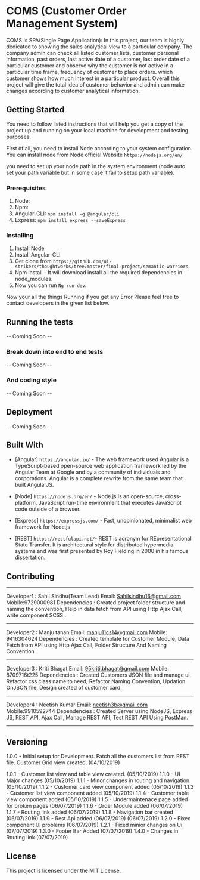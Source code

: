 # COMS (Customer Order Management System)

COMS is SPA(Single Page Application): In this project, our team is highly dedicated to showing the sales analytical view to a particular company. The company admin can check all listed customer lists, customer personal information, past orders, last active date of a customer, last order date of a particular customer and observe why the customer is not active in a particular time frame, frequency of customer to place orders. which customer shows how much interest in a particular product. Overall this project will give the total idea of customer behavior and admin can make changes according to customer analytical information.

## Getting Started

You need to follow listed instructions that will help you get a copy of the project up and running on your local machine for development and testing purposes.

First of all, you need to install Node according to your system configuration. You can install node from Node official Website `https://nodejs.org/en/`

you need to set up your node path in the system environment (node auto set your path variable but in some case it fail to setup path variable).

### Prerequisites

1. Node:
2. Npm:
3. Angular-CLI: `npm install -g @angular/cli`
4. Express: `npm install express --saveExpress`

### Installing

1. Install Node
2. Install Angular-CLI
3. Get clone from `https://github.com/ui-strikers/thoughtworks/tree/master/final-project/semantic-warriors`
4. Npm install - It will download install all the required dependencies in node_modules.
5. Now you can run `Ng run dev`.

Now your all the things Running if you get any Error Please feel free to contact developers in the given list below.

## Running the tests

-- Coming Soon --

### Break down into end to end tests

-- Coming Soon --

### And coding style

-- Coming Soon --

## Deployment

-- Coming Soon --

## Built With

- [Angular] `https://angular.io/` - The web framework used Angular is a TypeScript-based open-source web application framework led by the Angular Team at Google and by a community of individuals and corporations. Angular is a complete rewrite from the same team that built AngularJS.

- [Node] `https://nodejs.org/en/` - Node.js is an open-source, cross-platform, JavaScript run-time environment that executes JavaScript code outside of a browser.
- [Express] `https://expressjs.com/` - Fast, unopinionated, minimalist web framework for Node.js

- [REST] `https://restfulapi.net/`- REST is acronym for REpresentational State Transfer. It is architectural style for distributed hypermedia systems and was first presented by Roy Fielding in 2000 in his famous dissertation.

## Contributing

---

Developer1 : Sahil Sindhu(Team Lead)
Email: Sahilsindhu16@gmail.com
Mobile:9729000981
Dependencies : Created project folder structure and naming
the convention, Help in data fetch from API using Http
Ajax Call, write component SCSS .

---

Developer2 : Manju tanan
Email: manju11cs14@gmail.com
Mobile: 9416304624
Dependencies : Created template for Customer Module,
Data Fetch from API using Http Ajax Call,
Folder Structure And Naming Convention

---

Developer3 : Kriti Bhagat
Email: 95kriti.bhagat@gmail.com
Mobile: 8709716t225
Dependencies : Created Customers JSON file and manage ui,
Refactor css class name to need, Refactor Naming Convention,
Updation OnJSON file, Design created of customer card.

---

Developer4 : Neetish Kumar
Email: neetish3b@gmail.com
Mobile:9910592744
Dependencies : Created Server using NodeJS, Express JS, REST API, Ajax Call,
Manage REST API, Test REST API Using PostMan.

---

## Versioning

1.0.0 - Initial setup for Development. Fatch all the customers list from REST file. Customer
Grid view created. (04/10/2019)

1.0.1 - Customer list view and table view created. (05/10/2019)
1.1.0 - UI Major changes (05/10/2019)
1.1.1 - Minor changes in routing and navigation. (05/10/2019)
1.1.2 - Customer card view component added (05/10/2019)
1.1.3 - Customer list view component added (05/10/2019)
1.1.4 - Customer table view component added (05/10/2019)
1.1.5 - Undermaintenace page added for broken pages (06/07/2019)
1.1.6 - Order Module added (06/07/2019)
1.1.7 - Routing link added (06/07/2019)
1.1.8 - Navigation bar created (06/07/2019)
1.1.9 - Rest Api added (06/07/2019) (06/07/2019)
1.2.0 - Fixed component Ui problems (06/07/2019)
1.2.1 - Fixed minior changes on Ui (07/07/2019)
1.3.0 - Footer Bar Added (07/07/2019)
1.4.0 - Changes in Routing link (07/07/2019)

## License

This project is licensed under the MIT License.
